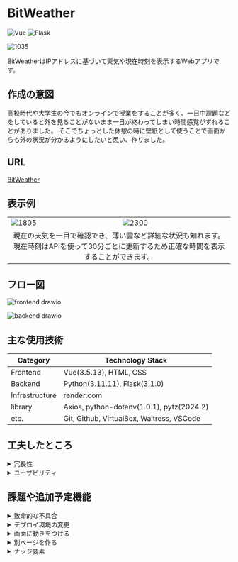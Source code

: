 # BitWeather
![Vue](https://img.shields.io/badge/Vue-3.5.13-%233fb984?link=https%3A%2F%2Fwww.npmjs.com%2Fpackage%2Fvue%2Fv%2F3.5.13)
![Flask](https://img.shields.io/badge/Flask-3.1.0-%2354b6c6?link=https%3A%2F%2Fflask.palletsprojects.com%2Fen%2Fstable%2F)



![1035](https://github.com/user-attachments/assets/2a15f858-35c0-4f26-babf-fbdf9abaf507)

BitWeatherはIPアドレスに基づいて天気や現在時刻を表示するWebアプリです。

## 作成の意図

高校時代や大学生の今でもオンラインで授業をすることが多く、一日中課題などをしていると外を見ることがないまま一日が終わってしまい時間感覚がずれることがありました。
そこでちょっとした休憩の時に壁紙として使うことで画面からも外の状況が分かるようにしたいと思い、作りました。

## URL

[BitWeather](https://bitweather.onrender.com)

## 表示例

<table>
  <tr>
    <td><img src="https://github.com/user-attachments/assets/40987a19-e10b-4fde-bdbe-298ff26c27f2" alt="1805"></td>
    <td><img src="https://github.com/user-attachments/assets/aef08092-a784-4cdb-bda4-df974f388cbb" alt="2300"></td>
  </tr>
  <tr>
    <td colspan="2" align="center">
        現在の天気を一目で確認でき、薄い雲など詳細な状況も知れます。
        現在時刻はAPIを使って30分ごとに更新するため正確な時間を表示することができます。
    </td>
  </tr>
</table>

## フロー図

![frontend drawio](https://github.com/user-attachments/assets/881dafcd-6176-480e-bbae-441e387b39f4)


![backend drawio](https://github.com/user-attachments/assets/9cf413db-10eb-4fe2-806e-a894d39a7a03)

## 主な使用技術

|Category |Technology Stack |
----|----
|Frontend |Vue(3.5.13), HTML, CSS |
|Backend |Python(3.11.11), Flask(3.1.0) |
|Infrastructure |render.com |
|library |Axios, python-dotenv(1.0.1), pytz(2024.2) |
|etc. |Git, Github, VirtualBox, Waitress, VSCode |

## 工夫したところ

<details>
<summary>冗長性</summary>
    
<li>コードの冗長性をできる限り少なくし、またバックエンドは何かしらのコードが帰ってくるようにしました。</li>

</details>

<details>
<summary>ユーザビリティ</summary>

<li>非同期関数を使い、位置情報もIPを使うことでユーザーが手を動かすことなく設定ができます。</li>
<li>weatherAPIの更新時間の5分後に更新をすることで小さな時間のずれによって古い天気情報を取得してしまうことを防ぎます。</li>

</details>

## 課題や追加予定機能

<details>
<summary>致命的な不具合</summary>

<li>IPアドレスを取得できていない。</li>
    <ul>waitressがそのままホストしているわけではなさそうなため、ipを取得できていない可能性がある。</ul>
    <ul>現在サイトに行くことはできるが、デフォルトで設定している東京に固定であり、時間はクライアントの環境変数を使用している。</ul>
    <ul>現在の構成ではフロントエンドからバックエンドにipをpostしてあげる必要性があるかもしれない。</ul>
    <ul>ローカル環境ではipを取得できているが、サーバーではどのように動いているかが確認できない。</ul>
</details>

<details>
    <summary>デプロイ環境の変更</summary>

<li>現在のサーバーはgithubから自動でサーバーを建ててくれる簡易的なもののため、無料プランではssh接続すらできない。</li>
<li>ほかのサーバーではwsgiが使えないことの方が多いため、cgiを作る必要がある。</li>
<li>ほかのサーバーでもapacheやnginxからcgiに送るような構成になるため、ipは取得できない可能性がある。</li>
</details>

<details>
    <summary>画面に動きをつける</summary>

<li>画面に動きがあるのはそれぞれの更新のタイミングだけなため、背景に動くものを追加する。</li>
</details>

<details>
    <summary>別ページを作る</summary>

<li>数時間後や数日分の天気を表示する天気に特化したページを作る。</li>
</details>

<details>
    <summary>ナッジ要素</summary>

<li>クッキークリッカーのようなボタンを押すことでコインなどが増えるようにする。</li>
<li>壁紙として放置し続けることでコインなどがもらえるようにする。</li>
<li>コインなどを使用することで画面上を変更させる。</li>
    <ul>これらを通して壁紙としておいておきたいと思ってもらえるようにする。</ul>
</details>